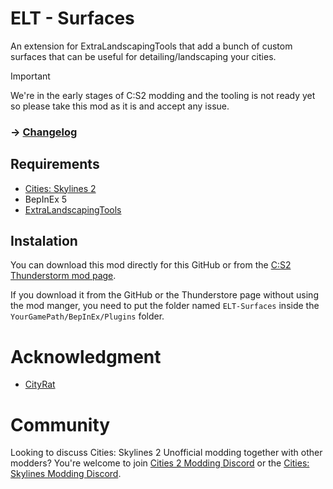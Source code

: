 # ELT - Surfaces
An extension for ExtraLandscapingTools that add a bunch of custom surfaces that can be useful for detailing/landscaping your cities.

> [!IMPORTANT]  
> We're in the early stages of C:S2 modding and the tooling is not ready yet so please take this mod as it is and accept any issue.

### -> [Changelog](https://github.com/AlphaGaming7780/ELT-Surfaces/blob/main/CHANGELOG.md)

## Requirements

- [Cities: Skylines 2](https://store.steampowered.com/app/949230/Cities_Skylines_II/)
- BepInEx 5
- [ExtraLandscapingTools](https://github.com/AlphaGaming7780/ExtraLandscapingTools)

## Instalation 

You can download this mod directly for this GitHub or from the [C:S2 Thunderstorm mod page](https://thunderstore.io/c/cities-skylines-ii/p/TritonSupreme/ELT_SurfaceExtension/).

If you download it from the GitHub or the Thunderstore page without using the mod manger, you need to put the folder named `ELT-Surfaces` inside the `YourGamePath/BepInEx/Plugins` folder.


# Acknowledgment
- [CityRat](https://thunderstore.io/c/cities-skylines-ii/p/CityRat/)

# Community
Looking to discuss Cities: Skylines 2 Unofficial modding together with other modders? You're welcome to join [Cities 2 Modding Discord](https://discord.gg/vd7HXnpPJf) or the [Cities: Skylines Modding Discord](https://discord.gg/27CVdGFA47).
